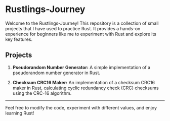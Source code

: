 # Rustlings-Journey

Welcome to the Rustlings-Journey! This repository is a collection of small projects that I have used to practice Rust. It provides a hands-on experience for beginners like me to experiment with Rust and explore its key features.

## Projects

1. **Pseudorandom Number Generator:** A simple implementation of a pseudorandom number generator in Rust.

2. **Checksum CRC16 Maker:** An implementation of a checksum CRC16 maker in Rust, calculating cyclic redundancy check (CRC) checksums using the CRC-16 algorithm.

____

Feel free to modify the code, experiment with different values, and enjoy learning Rust!
